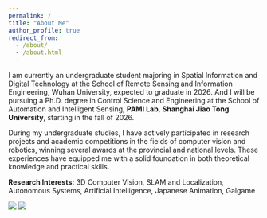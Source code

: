 ```yaml
---
permalink: /
title: "About Me"
author_profile: true
redirect_from:
  - /about/
  - /about.html
---
```


I am currently an undergraduate student majoring in Spatial Information and Digital Technology at the School of Remote Sensing and Information Engineering, Wuhan University, expected to graduate in 2026. And I will be pursuing a Ph.D. degree in Control Science and Engineering at the School of Automation and Intelligent Sensing, **PAMI Lab**, **Shanghai Jiao Tong University**, starting in the fall of 2026.

During my undergraduate studies, I have actively participated in research projects and academic competitions in the fields of computer vision and robotics, winning several awards at the provincial and national levels. These experiences have equipped me with a solid foundation in both theoretical knowledge and practical skills.

**Research Interests:** 3D Computer Vision, SLAM and Localization, Autonomous Systems, Artificial Intelligence, Japanese Animation, Galgame

<section>
  <image src="./images/whu.png">
  <image src="./images/sjtu.png">
</section>
